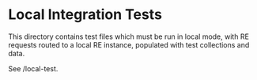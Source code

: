 # Local Integration Tests

This directory contains test files which must be run in local mode, with RE requests routed to a local RE instance, populated with test collections and data.

See /local-test.
